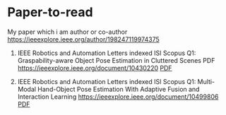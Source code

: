 # Paper-to-read

My paper which i am author or co-author
https://ieeexplore.ieee.org/author/198247119974375

1. IEEE Robotics and Automation Letters indexed ISI Scopus Q1: Graspability-aware Object Pose Estimation in Cluttered Scenes PDF
   https://ieeexplore.ieee.org/document/10430220
   [PDF](https://github.com/imdhiep/Paper-to-read/files/15210979/LRA3364451.pdf)

3. IEEE Robotics and Automation Letters indexed ISI Scopus Q1: Multi-Modal Hand-Object Pose Estimation With Adaptive Fusion and Interaction Learning
   https://ieeexplore.ieee.org/document/10499806
   [PDF](https://github.com/imdhiep/Paper-to-read/files/15210976/ACCESS3388870.pdf)


